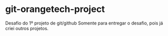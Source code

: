 # git-orangetech-project
Desafio do 1º projeto de git/github
Somente para entregar o desafio, pois já criei outros projetos.

